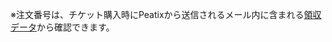 ※注文番号は、チケット購入時にPeatixから送信されるメール内に含まれる[領収データ](https://help-attendee.peatix.com/ja-JP/support/solutions/articles/44001821741)から確認できます。

